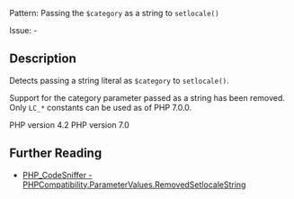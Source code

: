 Pattern: Passing the `$category` as a string to `setlocale()`

Issue: -

## Description

Detects passing a string literal as `$category` to `setlocale()`.

Support for the category parameter passed as a string has been removed. Only `LC_*` constants can be used as of PHP 7.0.0.

PHP version 4.2
PHP version 7.0

## Further Reading

* [PHP_CodeSniffer - PHPCompatibility.ParameterValues.RemovedSetlocaleString](https://github.com/PHPCompatibility/PHPCompatibility/tree/develop/PHPCompatibility/Sniffs/ParameterValues/RemovedSetlocaleStringSniff.php)